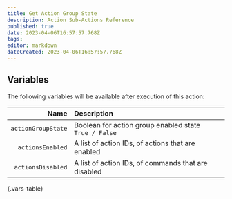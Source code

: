 ```yaml
---
title: Get Action Group State
description: Action Sub-Actions Reference
published: true
date: 2023-04-06T16:57:57.768Z
tags: 
editor: markdown
dateCreated: 2023-04-06T16:57:57.768Z
---
```


## Variables

The following variables will be available after execution of this action:

Name | Description
----:|:------------
`actionGroupState` | Boolean for action group enabled state <br> `True / False`
`actionsEnabled` | A list of action IDs, of actions that are enabled
`actionsDisabled` | A list of action IDs, of commands that are disabled
{.vars-table}